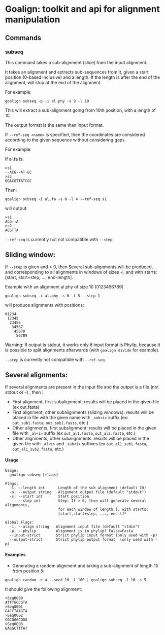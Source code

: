 # Goalign: toolkit and api for alignment manipulation

## Commands

### subseq
This command takes a sub-alignment (slice) from the input alignment.

It takes an alignment and extracts sub-sequences from it, given
a start position (0-based inclusive) and a length.
If the length is after the end of the alignment, will stop at the 
end of the alignment.

For example:
```
goalign subseq -p -i al.phy -s 9 -l 10
```

This will extract a sub-alignment going from 10th position, with a length of 10.

The output format is the same than input format.

If `--ref-seq <name>` is specified, then the coordinates are considered according to the 
given sequence without considering gaps.

For example:

If al.fa is:
```
>s1
--ACG--AT-GC
>s2
GGACGTTATCGC
```

Then:
```
goalign subseq -i al.fa -s 0 -l 4 --ref-seq s1
````

will output:

```
>s1
ACG--A
>s2
ACGTTA
```

`--ref-seq` is currently not not compatible with `--step`


Sliding window:
---------------

If `--step` is given and > 0, then Several sub-alignments will be produced,
and corresponding to all alignments in windows of sizes -l, and with starts:
[start, start+step, ..., end-length].

Example with an alignment al.phy of size 10 (0123456789)

```
goalign subseq -i al.phy -s 0 -l 5 --step 1
```
will produce alignments with positions:

```
01234
 12345
  23456
   34567
    45678
     56789
```

Warning: If output is stdout, it works only if input format is Phylip, because 
it is possible to split alignments afterwards (with `goalign divide` for example).

`--step` is currently not compatible with `--ref-seq`.

Several alignments:
------------------

If several alignments are present in the input file and the output is a file (not stdout or -) , then :

* First alignment, first subalignment: results will be placed in the given file
  (ex out.fasta)
* First alignment, other subalignments (sliding windows): results will be placed
  in file with the given name with `_sub<i>` suffix (ex: `out_sub1.fasta`, `out_sub2.fasta`, etc.)
* Other alignments, first subalignment: results will be placed in the given file
  with `_al<i>` suffix (ex `out_al1.fasta`, `out_al2.fasta`, etc.)
* Other alignments, other subalignments: results will be placed in the given file
  with `_al<i>` and `_sub<i>` suffixes (ex `out_al1_sub1.fasta`, `out_al1_sub2.fasta`, etc.)

#### Usage
```
Usage:
  goalign subseq [flags]
  
Flags:
  -l, --length int      Length of the sub alignment (default 10)
  -o, --output string   Alignment output file (default "stdout")
  -s, --start int       Start position
      --step int        Step: If > 0, then will generate several alignments, 
                        for each window of length l, with starts: 
                        [start,start+step, ..., end-l]*

Global Flags:
  -i, --align string   Alignment input file (default "stdin")
  -p, --phylip         Alignment is in phylip? False=Fasta
  --input-strict       Strict phylip input format (only used with -p)
  --output-strict      Strict phylip output format  (only used with -p)
```

#### Examples

* Generating a random alignment and taking a sub-alignment of length 10 from position 5:
```
goalign random -n 4 --seed 10 -l 100 | goalign subseq -l 10 -s 5
```

It should give the following alignment:
```
>Seq0000
ATTTGCCGTA
>Seq0001
GACCTAAGTA
>Seq0002
CGCGGGCGGA
>Seq0003
GAGGCTTTAT
```
